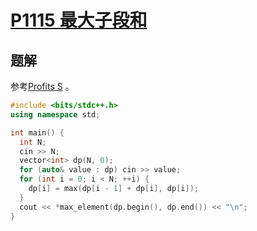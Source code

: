 # [P1115 最大子段和](https://www.luogu.com.cn/problem/P1115)

## 题解
参考[Profits S](P3009_Profits_S.md) 。

```cpp
#include <bits/stdc++.h>
using namespace std;

int main() {
  int N;
  cin >> N;
  vector<int> dp(N, 0);
  for (auto& value : dp) cin >> value;
  for (int i = 0; i < N; ++i) {
    dp[i] = max(dp[i - 1] + dp[i], dp[i]);
  }
  cout << *max_element(dp.begin(), dp.end()) << "\n";
}
```

